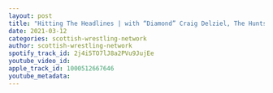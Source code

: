 ```yaml
---
layout: post
title: "Hitting The Headlines | with “Diamond” Craig Delziel, The Huntsman Eli Fox & Billy from SWN (sort of)"
date: 2021-03-12
categories: scottish-wrestling-network
author: scottish-wrestling-network
spotify_track_id: 2j4i5TO7lJ8a2PVu9JujEe
youtube_video_id: 
apple_track_id: 1000512667646
youtube_metadata: 
---
```

